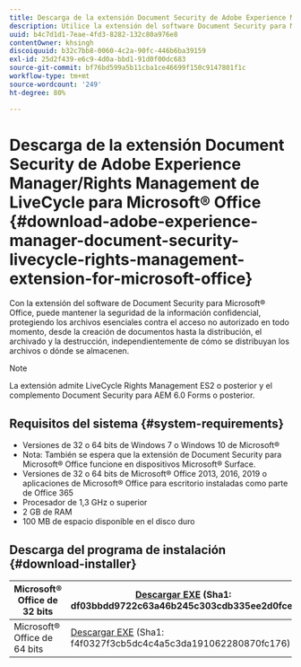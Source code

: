 ```yaml
---
title: Descarga de la extensión Document Security de Adobe Experience Manager/Rights Management de LiveCycle para Microsoft® Office
description: Utilice la extensión del software Document Security para Microsoft® Office para proteger los archivos esenciales contra el acceso no autorizado
uuid: b4c7d1d1-7eae-4fd3-8282-132c80a976e8
contentOwner: khsingh
discoiquuid: b32c7bb8-0060-4c2a-90fc-446b6ba39159
exl-id: 25d2f439-e6c9-4d0a-bbd1-91d0f00dc683
source-git-commit: bf76bd599a5b11cba1ce46699f150c9147801f1c
workflow-type: tm+mt
source-wordcount: '249'
ht-degree: 80%

---
```


# Descarga de la extensión Document Security de Adobe Experience Manager/Rights Management de LiveCycle para Microsoft® Office {#download-adobe-experience-manager-document-security-livecycle-rights-management-extension-for-microsoft-office}

Con la extensión del software de Document Security para Microsoft® Office, puede mantener la seguridad de la información confidencial, protegiendo los archivos esenciales contra el acceso no autorizado en todo momento, desde la creación de documentos hasta la distribución, el archivado y la destrucción, independientemente de cómo se distribuyan los archivos o dónde se almacenen.

>[!NOTE]
>
>La extensión admite LiveCycle Rights Management ES2 o posterior y el complemento Document Security para AEM 6.0 Forms o posterior.

## Requisitos del sistema {#system-requirements}

* Versiones de 32 o 64 bits de Windows 7 o Windows 10 de Microsoft®
* Nota: También se espera que la extensión de Document Security para Microsoft® Office funcione en dispositivos Microsoft® Surface.
* Versiones de 32 o 64 bits de Microsoft® Office 2013, 2016, 2019 o aplicaciones de Microsoft® Office para escritorio instaladas como parte de Office 365
* Procesador de 1,3 GHz o superior
* 2 GB de RAM
* 100 MB de espacio disponible en el disco duro

## Descarga del programa de instalación {#download-installer}

| Microsoft® Office de 32 bits | [Descargar EXE](https://download.macromedia.com/pub/livecycle/policyserver/DocumentSecurityExtensionforMicrosoftOffice.exe) (Sha1: df03bbdd9722c63a46b245c303cdb335ee2d0fce) | [Descargar MSI](https://download.macromedia.com/pub/livecycle/policyserver/DocumentSecurityExtensionforMicrosoftOffice.zip) (Sha1: e70661f72ba640c37911c6d17d520ceaf84c2122) |
|---|---|---|
| Microsoft® Office de 64 bits | [Descargar EXE](https://download.macromedia.com/pub/livecycle/policyserver/DocumentSecurityExtensionforMicrosoftOffice64.exe) (Sha1: f4f0327f3cb5dc4c4a5c3da191062280870fc176) | [Descargar MSI](https://download.macromedia.com/pub/livecycle/policyserver/DocumentSecurityExtensionforMicrosoftOffice64.zip) (Sha1: 73f408f860143008915ee86b13edd0e76789b4fc) |
